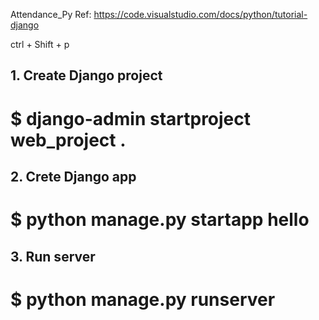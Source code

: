 ﻿Attendance_Py
Ref: https://code.visualstudio.com/docs/python/tutorial-django

ctrl + Shift + p

## 1. Create Django project
# $ django-admin startproject web_project .
## 2. Crete Django app
# $ python manage.py startapp hello
## 3. Run server
# $ python manage.py runserver
